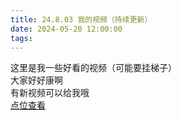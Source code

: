 ```yaml
---
title: 24.8.03 我的视频（持续更新）
date: 2024-05-20 12:00:00
tags:
---
```


这里是我一些好看的视频（可能要挂梯子）  
大家好好康啊  
有新视频可以给我哦  
[点位查看](https://sbrechrd.github.io/video/)  
